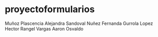 # proyectoformularios
Muñoz Plascencia Alejandra
Sandoval Nuñez Fernanda
Gurrola Lopez Hector
Rangel Vargas Aaron Osvaldo
